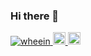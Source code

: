 ### Hi there 👋

<!--
**wheein/wheein** is a ✨ _special_ ✨ repository because its `README.md` (this file) appears on your GitHub profile.

Here are some ideas to get you started:

- 🔭 I’m currently working on ...
- 🌱 I’m currently learning ...
- 👯 I’m looking to collaborate on ...
- 🤔 I’m looking for help with ...
- 💬 Ask me about ...
- 📫 How to reach me: ...
- 😄 Pronouns: ...
- ⚡ Fun fact: ...
-->
<p align="left">
  <a href="https://github.com/wheein/wheein/">
    <img src="https://komarev.com/ghpvc/?username=wheein" alt="wheein" />
  </a>
  <a href="http://twitter.com/kuroimegane">
    <img height="20" src="https://img.shields.io/twitter/follow/wheein?label=Twitter&logo=twitter&style=flat" />
  </a>
  <a href="https://github.com/wheein">
    <img height="20" src="https://img.shields.io/github/followers/wheein?label=follow&logo=github&style=flat" />
  </a>
</p>
